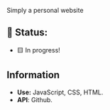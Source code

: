 Simply a personal website

## 💢 Status: 
- 🟨 In progress!
##  Information
- **Use:** JavaScript, CSS, HTML.
- **API**: Github.
